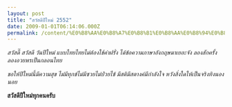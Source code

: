 ```yaml
---
layout: post
title: "สวัสดีปีใหม่ 2552"
date: 2009-01-01T06:14:06.000Z
permalink: /content/%E0%B8%AA%E0%B8%A7%E0%B8%B1%E0%B8%AA%E0%B8%94%E0%B8%B5%E0%B8%9B%E0%B8%B5%E0%B9%83%E0%B8%AB%E0%B8%A1%E0%B9%88-2552
---
```


<em>สวัสดี๊ สวัสดี วันปีใหม่
แบบไทยไทยไม่ต้องใช้คำฝรั่ง
ได้ข้อความภาษาอังกฤษมาเยอะจัง
ลองสักครั้งลองอวยพรเป็นกลอนไทย</em>

<em>ขอให้ปีใหม่นี้มีความสุข
ไม่มีทุกข์ไม่มีซวยไม่ป่วยไข้
มีสติมีสตางค์มีกำลังใจ
หวังสิ่งใดให้เป็นจริงทิงนองนอย</em>

<strong>สวัสดีปีใหม่ทุกคนครับ</strong>

